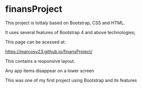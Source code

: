 # finansProject

This project is tottaly based on Bootstrap, CSS and HTML.

It uses several features of Bootstrap 4 and above technologies;

This page can be acessed  at:

https://marcosv23.github.io/finansProject/

This contains a responsive layout. 

Any  app items disappear on a lower screen

This was  one of my first project using Bootstrap and its features
